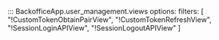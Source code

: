 
::: BackofficeApp.user_management.views
    options:
      filters: [
        "!CustomTokenObtainPairView", 
        "!CustomTokenRefreshView",
        "!SessionLoginAPIView",
        "!SessionLogoutAPIView"
        ]
      